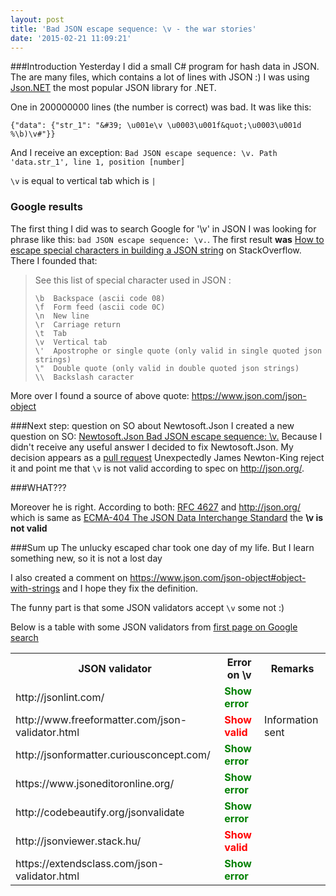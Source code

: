 ```yaml
---
layout: post
title: 'Bad JSON escape sequence: \v - the war stories'
date: '2015-02-21 11:09:21'
---
```


###Introduction 
Yesterday I did a small C# program for hash data in JSON. The are many files, which contains a lot of lines with JSON :)
I was using [Json.NET](http://www.newtonsoft.com/json) the most popular JSON library for .NET. 

One in 200000000 lines (the number is correct) was bad. It was like this:
```
{"data": {"str_1": "&#39; \u001e\v \u0003\u001f&quot;\u0003\u001d %\b)\v#"}}
```

And I receive an exception: `Bad JSON escape sequence: \v. Path 'data.str_1', line 1, position [number]`

`\v` is equal to vertical tab which is `|`

### Google results
The first thing I did was to search Google for '\v' in JSON
I was looking for phrase like this: `bad JSON escape sequence: \v.`. The first result **was** [How to escape special characters in building a JSON string](http://stackoverflow.com/questions/19176024/how-to-escape-special-characters-in-building-a-json-string) on StackOverflow. There I founded that:

> See this list of special character used in JSON :
> ```
> \b  Backspace (ascii code 08)
> \f  Form feed (ascii code 0C)
> \n  New line
> \r  Carriage return
> \t  Tab
> \v  Vertical tab
> \'  Apostrophe or single quote (only valid in single quoted json strings)
> \"  Double quote (only valid in double quoted json strings)
> \\  Backslash caracter
> ```

More over I found a source of above quote: https://www.json.com/json-object

###Next step: question on SO about Newtosoft.Json
I created a new question on SO: [Newtosoft.Json Bad JSON escape sequence: \v.](http://stackoverflow.com/questions/28607899/newtosoft-json-bad-json-escape-sequence-v)
Because I didn't receive any useful answer I decided to fix Newtosoft.Json. My decision appears as a [pull request](https://github.com/JamesNK/Newtonsoft.Json/pull/489)
Unexpectedly James Newton-King reject it and point me that `\v` is not valid according to spec on http://json.org/.

###WHAT???

Moreover he is right. According to both: [RFC 4627](http://www.ietf.org/rfc/rfc4627.txt) and http://json.org/ which is same as [ECMA-404 The JSON Data Interchange Standard](http://www.ecma-international.org/publications/files/ECMA-ST/ECMA-404.pdf) the **\v is not valid**

###Sum up
The unlucky escaped char took one day of my life. But I learn something new, so it is not a lost day

I also created a comment on https://www.json.com/json-object#object-with-strings and I hope they fix the definition. 

The funny part is that some JSON validators accept `\v` some not :)

Below is a table with some JSON validators from [first page on Google search](https://www.google.pl/webhp?sourceid=chrome-instant&ion=1&espv=2&ie=UTF-8#q=json%20validator)

<table>
	<tr>
    	<th>JSON validator</th>
        <th>Error on \v</th>
        <th>Remarks</th>
    </tr>
    <tr>
        <td>http://jsonlint.com/</td>
        <td><b style="color:green">Show error</b></td>
        <td></td>
    </tr>
    <tr>
        <td>http://www.freeformatter.com/json-validator.html</td>
        <td><b style="color:red">Show valid</b></td>
        <td>Information sent</td>
    </tr>
    <tr>
        <td>http://jsonformatter.curiousconcept.com/</td>
        <td><b style="color:green">Show error</b></td>
        <td></td>
    </tr>
    <tr>
        <td>https://www.jsoneditoronline.org/</td>
        <td><b style="color:green">Show error</b></td>
        <td></td>
    </tr>
    <tr>
        <td>http://codebeautify.org/jsonvalidate</td>
        <td><b style="color:green">Show error</b></td>
        <td></td>
    </tr>
    <tr>
        <td>http://jsonviewer.stack.hu/</td>
        <td><b style="color:red">Show valid</b></td>
        <td></td>
    </tr>
    <tr>
        <td>https://extendsclass.com/json-validator.html</td>
        <td><b style="color:green">Show error</b></td>
        <td></td>
    </tr>

    
    
</table>

